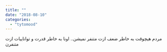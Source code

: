 ```yaml
---
title: ""
date: "2018-08-10"
categories: 
  - "tytomood"
---
```


مردم هیچوقت به خاطر ضعف ازت متنفر نمیشن.. اونا به خاطر قدرت و تواناییات ازت متنفرن
